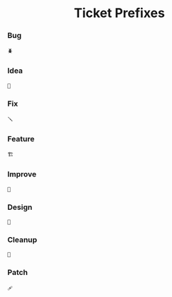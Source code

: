
<div align = center>

# Ticket Prefixes

</div>

### Bug

```
🪲 
```

### Idea

```
💭 
```

### Fix

```
🪛 
```

### Feature

```
🏗 
```

### Improve

```
🔨 
```

### Design

```
🎨 
```

### Cleanup

```
🧹 
```

### Patch

```
🩹 
```

<br>
